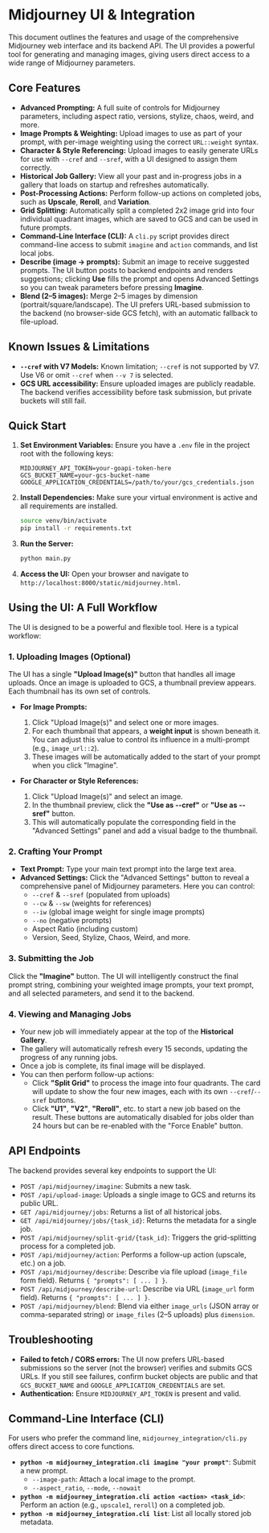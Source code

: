 # Midjourney UI & Integration

This document outlines the features and usage of the comprehensive Midjourney web interface and its backend API. The UI provides a powerful tool for generating and managing images, giving users direct access to a wide range of Midjourney parameters.

## Core Features

*   **Advanced Prompting:** A full suite of controls for Midjourney parameters, including aspect ratio, versions, stylize, chaos, weird, and more.
*   **Image Prompts & Weighting:** Upload images to use as part of your prompt, with per-image weighting using the correct `URL::weight` syntax.
*   **Character & Style Referencing:** Upload images to easily generate URLs for use with `--cref` and `--sref`, with a UI designed to assign them correctly.
*   **Historical Job Gallery:** View all your past and in-progress jobs in a gallery that loads on startup and refreshes automatically.
*   **Post-Processing Actions:** Perform follow-up actions on completed jobs, such as **Upscale**, **Reroll**, and **Variation**.
*   **Grid Splitting:** Automatically split a completed 2x2 image grid into four individual quadrant images, which are saved to GCS and can be used in future prompts.
*   **Command-Line Interface (CLI):** A `cli.py` script provides direct command-line access to submit `imagine` and `action` commands, and list local jobs.
*   **Describe (image → prompts):** Submit an image to receive suggested prompts. The UI button posts to backend endpoints and renders suggestions; clicking **Use** fills the prompt and opens Advanced Settings so you can tweak parameters before pressing **Imagine**.
*   **Blend (2–5 images):** Merge 2–5 images by dimension (portrait/square/landscape). The UI prefers URL-based submission to the backend (no browser-side GCS fetch), with an automatic fallback to file-upload.

## Known Issues & Limitations

*   **`--cref` with V7 Models:** Known limitation; `--cref` is not supported by V7. Use V6 or omit `--cref` when `--v 7` is selected.
*   **GCS URL accessibility:** Ensure uploaded images are publicly readable. The backend verifies accessibility before task submission, but private buckets will still fail.

## Quick Start

1.  **Set Environment Variables:**
    Ensure you have a `.env` file in the project root with the following keys:
    ```
    MIDJOURNEY_API_TOKEN=your-goapi-token-here
    GCS_BUCKET_NAME=your-gcs-bucket-name
    GOOGLE_APPLICATION_CREDENTIALS=/path/to/your/gcs_credentials.json
    ```

2.  **Install Dependencies:**
    Make sure your virtual environment is active and all requirements are installed.
    ```bash
    source venv/bin/activate
    pip install -r requirements.txt
    ```

3.  **Run the Server:**
    ```bash
    python main.py
    ```

4.  **Access the UI:**
    Open your browser and navigate to `http://localhost:8000/static/midjourney.html`.

## Using the UI: A Full Workflow

The UI is designed to be a powerful and flexible tool. Here is a typical workflow:

### 1. Uploading Images (Optional)

The UI has a single **"Upload Image(s)"** button that handles all image uploads. Once an image is uploaded to GCS, a thumbnail preview appears. Each thumbnail has its own set of controls.

*   **For Image Prompts:**
    1.  Click "Upload Image(s)" and select one or more images.
    2.  For each thumbnail that appears, a **weight input** is shown beneath it. You can adjust this value to control its influence in a multi-prompt (e.g., `image_url::2`).
    3.  These images will be automatically added to the start of your prompt when you click "Imagine".

*   **For Character or Style References:**
    1.  Click "Upload Image(s)" and select an image.
    2.  In the thumbnail preview, click the **"Use as --cref"** or **"Use as --sref"** button.
    3.  This will automatically populate the corresponding field in the "Advanced Settings" panel and add a visual badge to the thumbnail.

### 2. Crafting Your Prompt

*   **Text Prompt:** Type your main text prompt into the large text area.
*   **Advanced Settings:** Click the "Advanced Settings" button to reveal a comprehensive panel of Midjourney parameters. Here you can control:
    *   `--cref` & `--sref` (populated from uploads)
    *   `--cw` & `--sw` (weights for references)
    *   `--iw` (global image weight for single image prompts)
    *   `--no` (negative prompts)
    *   Aspect Ratio (including custom)
    *   Version, Seed, Stylize, Chaos, Weird, and more.

### 3. Submitting the Job

Click the **"Imagine"** button. The UI will intelligently construct the final prompt string, combining your weighted image prompts, your text prompt, and all selected parameters, and send it to the backend.

### 4. Viewing and Managing Jobs

*   Your new job will immediately appear at the top of the **Historical Gallery**.
*   The gallery will automatically refresh every 15 seconds, updating the progress of any running jobs.
*   Once a job is complete, its final image will be displayed.
*   You can then perform follow-up actions:
    *   Click **"Split Grid"** to process the image into four quadrants. The card will update to show the four new images, each with its own `--cref`/`--sref` buttons.
    *   Click **"U1"**, **"V2"**, **"Reroll"**, etc. to start a new job based on the result. These buttons are automatically disabled for jobs older than 24 hours but can be re-enabled with the "Force Enable" button.

## API Endpoints

The backend provides several key endpoints to support the UI:

*   `POST /api/midjourney/imagine`: Submits a new task.
*   `POST /api/upload-image`: Uploads a single image to GCS and returns its public URL.
*   `GET /api/midjourney/jobs`: Returns a list of all historical jobs.
*   `GET /api/midjourney/jobs/{task_id}`: Returns the metadata for a single job.
*   `POST /api/midjourney/split-grid/{task_id}`: Triggers the grid-splitting process for a completed job.
*   `POST /api/midjourney/action`: Performs a follow-up action (upscale, etc.) on a job.
*   `POST /api/midjourney/describe`: Describe via file upload (`image_file` form field). Returns `{ "prompts": [ ... ] }`.
*   `POST /api/midjourney/describe-url`: Describe via URL (`image_url` form field). Returns `{ "prompts": [ ... ] }`.
*   `POST /api/midjourney/blend`: Blend via either `image_urls` (JSON array or comma-separated string) or `image_files` (2–5 uploads) plus `dimension`.

## Troubleshooting

*   **Failed to fetch / CORS errors:** The UI now prefers URL-based submissions so the server (not the browser) verifies and submits GCS URLs. If you still see failures, confirm bucket objects are public and that `GCS_BUCKET_NAME` and `GOOGLE_APPLICATION_CREDENTIALS` are set.
*   **Authentication:** Ensure `MIDJOURNEY_API_TOKEN` is present and valid.

## Command-Line Interface (CLI)

For users who prefer the command line, `midjourney_integration/cli.py` offers direct access to core functions.

*   **`python -m midjourney_integration.cli imagine "your prompt"`**: Submit a new prompt.
    *   `--image-path`: Attach a local image to the prompt.
    *   `--aspect_ratio`, `--mode`, `--nowait`
*   **`python -m midjourney_integration.cli action <action> <task_id>`**: Perform an action (e.g., `upscale1`, `reroll`) on a completed job.
*   **`python -m midjourney_integration.cli list`**: List all locally stored job metadata.

